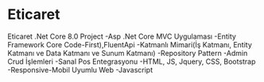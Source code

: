 # Eticaret
Eticaret .Net Core 8.0 Project
-Asp .Net Core MVC Uygulaması 
-Entity Framework Core Code-First),FluentApi 
-Katmanlı Mimari(İş Katmanı, Entity Katmanı ve Data Katmanı ve Sunum Katmanı)
-Repository Pattern 
-Admin Crud İşlemleri 
-Sanal Pos Entegrasyonu
-HTML, JS, Jquery, CSS, Bootstrap
-Responsive-Mobil Uyumlu Web
-Javascript
